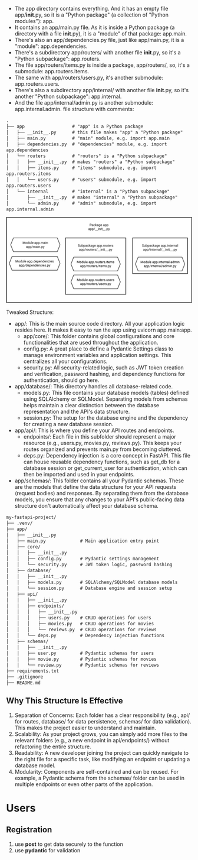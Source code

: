 * The app directory contains everything. And it has an empty file app/__init__.py, so it is a "Python package" (a collection of "Python modules"): app.
* It contains an app/main.py file. As it is inside a Python package (a directory with a file __init__.py), it is a "module" of that package: app.main.
* There's also an app/dependencies.py file, just like app/main.py, it is a "module": app.dependencies.
* There's a subdirectory app/routers/ with another file __init__.py, so it's a "Python subpackage": app.routers.
* The file app/routers/items.py is inside a package, app/routers/, so, it's a submodule: app.routers.items.
* The same with app/routers/users.py, it's another submodule: app.routers.users.
* There's also a subdirectory app/internal/ with another file __init__.py, so it's another "Python subpackage": app.internal.
* And the file app/internal/admin.py is another submodule: app.internal.admin.
file structure with comments:
```
.
├── app                  # "app" is a Python package
│   ├── __init__.py      # this file makes "app" a "Python package"
│   ├── main.py          # "main" module, e.g. import app.main
│   ├── dependencies.py  # "dependencies" module, e.g. import app.dependencies
│   └── routers          # "routers" is a "Python subpackage"
│   │   ├── __init__.py  # makes "routers" a "Python subpackage"
│   │   ├── items.py     # "items" submodule, e.g. import app.routers.items
│   │   └── users.py     # "users" submodule, e.g. import app.routers.users
│   └── internal         # "internal" is a "Python subpackage"
│       ├── __init__.py  # makes "internal" a "Python subpackage"
│       └── admin.py     # "admin" submodule, e.g. import app.internal.admin
```
![Package app](image.png)

Tweaked Structure:
* app/: This is the main source code directory. All your application logic resides here. It makes it easy to run the app using uvicorn app.main:app.
  * app/core/: This folder contains global configurations and core functionalities that are used throughout the application.
  * config.py: A great place to define a Pydantic Settings class to manage environment variables and application settings. This centralizes all your configurations.
  * security.py: All security-related logic, such as JWT token creation and verification, password hashing, and dependency functions for authentication, should go here.
* app/database/: This directory handles all database-related code.
  * models.py: This file contains your database models (tables) defined using SQLAlchemy or SQLModel. Separating models from schemas helps maintain a clear distinction between the database representation and the API's data structure.
  * session.py: The setup for the database engine and the dependency for creating a new database session.
* app/api/: This is where you define your API routes and endpoints.
  * endpoints/: Each file in this subfolder should represent a major resource (e.g., users.py, movies.py, reviews.py). This keeps your routes organized and prevents main.py from becoming cluttered.
  * deps.py: Dependency injection is a core concept in FastAPI. This file can house reusable dependency functions, such as get_db for a database session or get_current_user for authentication, which can then be imported and used in your endpoints.
* app/schemas/: This folder contains all your Pydantic schemas. These are the models that define the data structure for your API requests (request bodies) and responses. By separating them from the database models, you ensure that any changes to your API's public-facing data structure don't automatically affect your database schema.
```
my-fastapi-project/
├── .venv/
├── app/
│   ├── __init__.py
│   ├── main.py             # Main application entry point
│   ├── core/
│   │   ├── __init__.py
│   │   ├── config.py       # Pydantic settings management
│   │   └── security.py     # JWT token logic, password hashing
│   ├── database/
│   │   ├── __init__.py
│   │   ├── models.py       # SQLAlchemy/SQLModel database models
│   │   └── session.py      # Database engine and session setup
│   ├── api/
│   │   ├── __init__.py
│   │   ├── endpoints/
│   │   │   ├── __init__.py
│   │   │   ├── users.py    # CRUD operations for users
│   │   │   ├── movies.py   # CRUD operations for movies
│   │   │   └── reviews.py  # CRUD operations for reviews
│   │   └── deps.py         # Dependency injection functions
│   ├── schemas/
│   │   ├── __init__.py
│   │   ├── user.py         # Pydantic schemas for users
│   │   ├── movie.py        # Pydantic schemas for movies
│   │   └── review.py       # Pydantic schemas for reviews
├── requirements.txt
├── .gitignore
├── README.md
```

## Why This Structure Is Effective
1. Separation of Concerns: Each folder has a clear responsibility (e.g., api/ for routes, database/ for data persistence, schemas/ for data validation). This makes the project easier to understand and maintain.
2. Scalability: As your project grows, you can simply add more files to the relevant folders (e.g., a new endpoint in api/endpoints/) without refactoring the entire structure.
3. Readability: A new developer joining the project can quickly navigate to the right file for a specific task, like modifying an endpoint or updating a database model.
4. Modularity: Components are self-contained and can be reused. For example, a Pydantic schema from the schemas/ folder can be used in multiple endpoints or even other parts of the application.


# Users

## Registration

1. use **post** to get data securely to the function
2. use **pydantic** for validation 